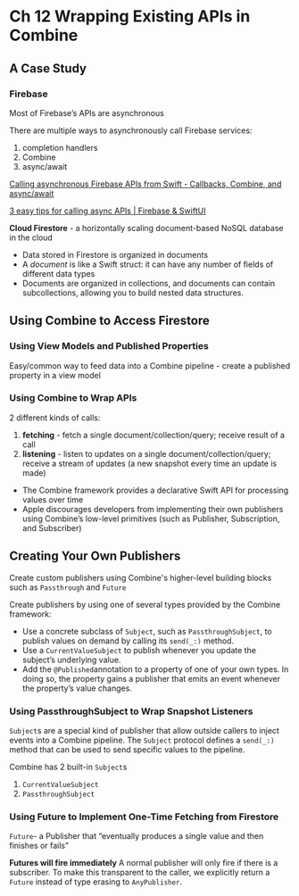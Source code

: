 <!--
http://github.com/iosjulianne
Asynchronous Programming with SwiftUI and Combine
by Peter Friese
Chapter 12 Notes 
-->


# Ch 12 Wrapping Existing APIs in Combine

## A Case Study
### Firebase
Most of Firebase’s APIs are asynchronous

There are multiple ways to asynchronously call Firebase services: 

1. completion handlers
2. Combine
3. async/await

[Calling asynchronous Firebase APIs from Swift - Callbacks, Combine, and async/await](https://peterfriese.dev/posts/firebase-async-calls-swift/)

[3 easy tips for calling async APIs | Firebase & SwiftUI](https://www.youtube.com/watch?v=j5htIyxmmzA)

**Cloud Firestore** - a horizontally scaling document-based NoSQL database in the cloud

- Data stored in Firestore is organized in documents
- A *document* is like a Swift struct: it can have any number of fields of different data types
- Documents are organized in collections, and documents can contain subcollections, allowing you to build nested data structures.


## Using Combine to Access Firestore
### Using View Models and Published Properties
Easy/common way to feed data into a Combine pipeline - create a published property in a view model

### Using Combine to Wrap APIs
2 different kinds of calls:

1. **fetching** - fetch a single document/collection/query; receive result of a call
2. **listening** - listen to updates on a single document/collection/query; receive a stream of updates (a new snapshot every time an update is made)

- The Combine framework provides a declarative Swift API for processing values over time
- Apple discourages developers from implementing their own publishers using Combine’s low-level primitives (such as Publisher, Subscription, and Subscriber)

## Creating Your Own Publishers
Create custom publishers using Combine's higher-level building blocks such as `Passthrough` and `Future`

Create publishers by using one of several types provided by the Combine framework:

- Use a concrete subclass of `Subject`, such as `PassthroughSubject`, to publish values on demand by calling its `send(_:)` method.
- Use a `CurrentValueSubject` to publish whenever you update the subject’s underlying value.
- Add the `@Published`annotation to a property of one of your own types. In doing so, the property gains a publisher that emits an event whenever the property’s value changes.

### Using PassthroughSubject to Wrap Snapshot Listeners
 `Subject`s are a special kind of publisher that allow outside callers to inject events into a Combine pipeline. The `Subject` protocol defines a `send(_:)` method that can be used to send specific values to the pipeline.

Combine has 2 built-in `Subject`s

1. `CurrentValueSubject`
2. `PassthroughSubject`

### Using Future to Implement One-Time Fetching from Firestore

`Future`- a Publisher that “eventually produces a single value and then finishes or fails"

**Futures will fire immediately**
A normal publisher will only fire if there is a subscriber. To make this transparent to the caller, we explicitly return a `Future` instead of type erasing to `AnyPublisher`.